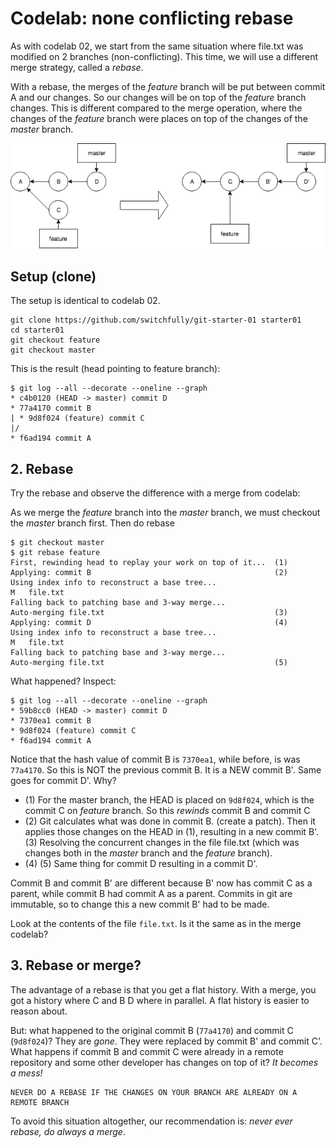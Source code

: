 # Codelab: none conflicting rebase

As with codelab 02, we start from the same situation where file.txt was modified on 2 branches (non-conflicting).
This time, we will use a different merge strategy, called a *rebase*.

With a rebase, the merges of the *feature* branch will be put between commit A and our changes. So our changes will
be on top of the *feature* branch changes. This is different compared to the merge operation, where the changes
of the *feature* branch were places on top of the changes of the *master* branch.

![non conflicting rebase](git-rebase.png "Non conflicting rebase")

## Setup (clone)
The setup is identical to codelab 02.

```
git clone https://github.com/switchfully/git-starter-01 starter01
cd starter01
git checkout feature
git checkout master
```

This is the result (head pointing to feature branch):

```
$ git log --all --decorate --oneline --graph
* c4b0120 (HEAD -> master) commit D
* 77a4170 commit B
| * 9d8f024 (feature) commit C
|/  
* f6ad194 commit A
```

## 2. Rebase

Try the rebase and observe the difference with a merge from codelab:

As we merge the *feature* branch into the *master* branch, we must checkout the *master* branch first.
Then do rebase

```
$ git checkout master
$ git rebase feature
First, rewinding head to replay your work on top of it...  (1)
Applying: commit B                                         (2)
Using index info to reconstruct a base tree...
M	file.txt
Falling back to patching base and 3-way merge... 
Auto-merging file.txt                                      (3)
Applying: commit D                                         (4)
Using index info to reconstruct a base tree...
M	file.txt
Falling back to patching base and 3-way merge...
Auto-merging file.txt                                      (5)
```

What happened? Inspect:
```
$ git log --all --decorate --oneline --graph
* 59b8cc0 (HEAD -> master) commit D
* 7370ea1 commit B
* 9d8f024 (feature) commit C
* f6ad194 commit A
```
Notice that the hash value of commit B is `7370ea1`, while before, is was `77a4170`. So this is NOT the previous
commit B. It is a NEW commit B'. Same goes for commit D'. Why?

* (1) For the master branch, the HEAD is placed on `9d8f024`, which is the commit C on *feature* branch. So this *rewinds*
commit B and commit C
* (2) Git calculates what was done in commit B. (create a patch). Then it applies those changes on the HEAD in (1), resulting
in a new commit B'. (3) Resolving the concurrent changes in the file file.txt (which was changes both in the *master* branch and 
the *feature* branch).
* (4) (5) Same thing for commit D resulting in a commit D'.

Commit B and commit B' are different because B' now has commit C as a parent, while commit B had commit A as a parent.
Commits in git are immutable, so to change this a new commit B' had to be made.

Look at the contents of the file `file.txt`. Is it the same as in the merge codelab?

## 3. Rebase or merge?

The advantage of a rebase is that you get a flat history. With a merge, you got a history where C and B D where
in parallel. A flat history is easier to reason about.

But: what happened to the original commit B (`77a4170`) and commit C (`9d8f024`)? They are *gone*. They were replaced
by commit B' and commit C'.
What happens if commit B and commit C were already in a remote repository and some other developer has changes on top of it?
*It becomes a mess!*

```
NEVER DO A REBASE IF THE CHANGES ON YOUR BRANCH ARE ALREADY ON A REMOTE BRANCH
```

To avoid this situation altogether, our recommendation is: *never ever rebase, do always a merge*.

